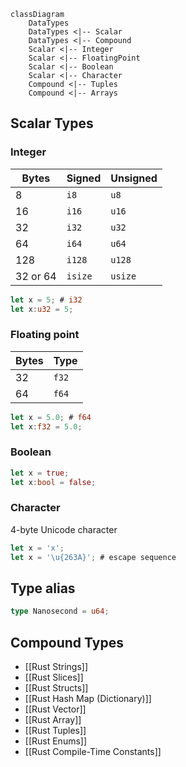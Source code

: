 ```mermaid
classDiagram
    DataTypes
    DataTypes <|-- Scalar
    DataTypes <|-- Compound 
    Scalar <|-- Integer
    Scalar <|-- FloatingPoint
    Scalar <|-- Boolean
    Scalar <|-- Character
    Compound <|-- Tuples
    Compound <|-- Arrays
```

## Scalar Types

### Integer

| Bytes    | Signed  | Unsigned |
| -------- | ------- | -------- |
| 8        | `i8`    | `u8`     |
| 16       | `i16`   | `u16`    |
| 32       | `i32`   | `u32`    |
| 64       | `i64`   | `u64`    |
| 128      | `i128`  | `u128`   |
| 32 or 64 | `isize` | `usize`  |

```rust
let x = 5; # i32
let x:u32 = 5;
```

### Floating point

| Bytes | Type  |
| ----- | ----- |
| 32    | `f32` |
| 64    | `f64` |

```rust
let x = 5.0; # f64
let x:f32 = 5.0;
```

### Boolean
```rust
let x = true;
let x:bool = false;
```

### Character

4-byte Unicode character
```rust
let x = 'x';
let x = '\u{263A}'; # escape sequence
```

## Type alias

```rust
type Nanosecond = u64;
```

## Compound Types

- [[Rust Strings]]
- [[Rust Slices]]
- [[Rust Structs]]
- [[Rust Hash Map (Dictionary)]]
- [[Rust Vector]]
- [[Rust Array]]
- [[Rust Tuples]]
- [[Rust Enums]]
- [[Rust Compile-Time Constants]]